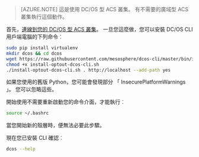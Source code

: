 <properties
   pageTitle="安裝 DC/OS CLI |Microsoft Azure"
   description="安裝 DC/OS CLI。"
   services="container-service"
   documentationCenter=""
   authors="rgardler"
   manager="timlt"
   editor=""
   tags="acs, azure-container-service"
   keywords="容器，微服務 DC/OS Azure"/>

<tags
   ms.service="container-service"
   ms.devlang="na"
   ms.topic="get-started-article"
   ms.tgt_pltfrm="na"
   ms.workload="na"
   ms.date="05/10/2016"
   ms.author="rogardle"/>

>[AZURE.NOTE] 這是使用 DC/OS 型 ACS 叢集。 有不需要的廣域型 ACS 叢集執行這個動作。

首先，[連線到您的 DC/OS 型 ACS 叢集](../articles/container-service/container-service-connect.md)。 一旦您這麼做，您可以安裝 DC/OS CLI 用戶端電腦的下列命令︰

```bash
sudo pip install virtualenv
mkdir dcos && cd dcos
wget https://raw.githubusercontent.com/mesosphere/dcos-cli/master/bin/install/install-optout-dcos-cli.sh
chmod +x install-optout-dcos-cli.sh
./install-optout-dcos-cli.sh . http://localhost --add-path yes
```

如果您使用的舊版 Python，您可能會發現部分 「 InsecurePlatformWarnings 」。 您可以忽略這些。

開始使用不需要重新啟動您的命令介面，才能執行︰

```bash
source ~/.bashrc
```

當您開始新的殼層時，便無法必要此步驟。

現在您已安裝 CLI 確認︰

```bash
dcos --help
```